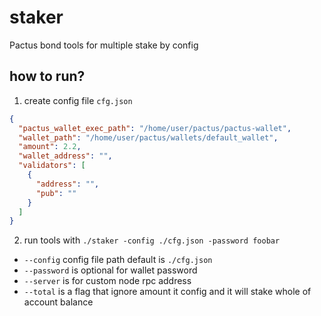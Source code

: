 # staker
Pactus bond tools for multiple stake by config

## how to run?

1. create config file `cfg.json`

```json
{
  "pactus_wallet_exec_path": "/home/user/pactus/pactus-wallet",
  "wallet_path": "/home/user/pactus/wallets/default_wallet",
  "amount": 2.2,
  "wallet_address": "",
  "validators": [
    {
      "address": "",
      "pub": ""
    }
  ]
}
```

2. run tools with `./staker -config ./cfg.json -password foobar`
- `--config` config file path default is `./cfg.json`
- `--password` is optional for wallet password
- `--server` is for custom node rpc address
- `--total` is a flag that ignore amount it config and it will stake whole of account balance
